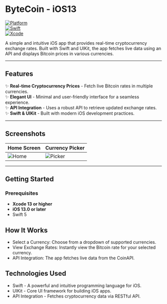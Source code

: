 # ByteCoin - iOS13  

[![Platform](https://img.shields.io/badge/platform-iOS-lightgrey)](https://developer.apple.com/ios/)  
[![Swift](https://img.shields.io/badge/swift-5-orange)](https://swift.org)  
[![Xcode](https://img.shields.io/badge/Xcode-13-blue)](https://developer.apple.com/xcode/)

A simple and intuitive iOS app that provides real-time cryptocurrency exchange rates. Built with Swift and UIKit, the app fetches live data using an API and displays Bitcoin prices in various currencies.

---

## Features  
✨ **Real-time Cryptocurrency Prices** - Fetch live Bitcoin rates in multiple currencies.  
✨ **Elegant UI** - Minimal and user-friendly interface for a seamless experience.  
✨ **API Integration** - Uses a robust API to retrieve updated exchange rates.  
✨ **Swift & UIKit** - Built with modern iOS development practices.  

---

## Screenshots  
| Home Screen | Currency Picker |  
|-------------|----------------|  
| ![Home](https://via.placeholder.com/300x600.png?text=Home+Screen) | ![Picker](https://via.placeholder.com/300x600.png?text=Currency+Picker) |  

---

## Getting Started  

### Prerequisites  
- **Xcode 13 or higher**  
- **iOS 13.0 or later**  
- Swift 5  

 ## How It Works
- Select a Currency: Choose from a dropdown of supported currencies.
- View Exchange Rates: Instantly view the Bitcoin rate for your selected currency.
- API Integration: The app fetches live data from the CoinAPI.

## Technologies Used
- Swift - A powerful and intuitive programming language for iOS.
- UIKit - Core UI framework for building iOS apps.
- API Integration - Fetches cryptocurrency data via RESTful API.
